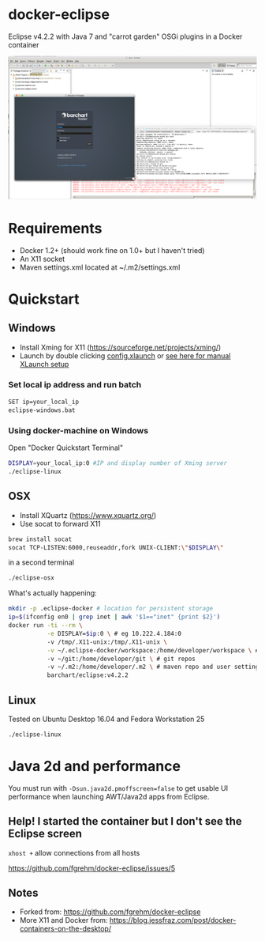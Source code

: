 # docker-eclipse

Eclipse v4.2.2 with Java 7 and "carrot garden" OSGi plugins in a Docker container

![Alt text](docker-eclipse-osx.png "Docker Eclipse OSX")

# Requirements

* Docker 1.2+ (should work fine on 1.0+ but I haven't tried)
* An X11 socket
* Maven settings.xml located at ~/.m2/settings.xml

# Quickstart

## Windows

* Install Xming for X11 (https://sourceforge.net/projects/xming/)
* Launch by double clicking [config.xlaunch](config.xlaunch) or [see here for manual XLaunch setup](https://github.com/moby/moby/issues/8710#issuecomment-135109677)

### Set local ip address and run batch

```sh
SET ip=your_local_ip
eclipse-windows.bat
```

### Using docker-machine on Windows

Open "Docker Quickstart Terminal"

```sh
DISPLAY=your_local_ip:0 #IP and display number of Xming server
./eclipse-linux
```

## OSX

* Install XQuartz (https://www.xquartz.org/)
* Use socat to forward X11

```sh
brew install socat
socat TCP-LISTEN:6000,reuseaddr,fork UNIX-CLIENT:\"$DISPLAY\"
```

in a second terminal

```sh
./eclipse-osx
```

What's actually happening:

```sh
mkdir -p .eclipse-docker # location for persistent storage
ip=$(ifconfig en0 | grep inet | awk '$1=="inet" {print $2}')
docker run -ti --rm \
           -e DISPLAY=$ip:0 \ # eg 10.222.4.184:0
           -v /tmp/.X11-unix:/tmp/.X11-unix \
           -v ~/.eclipse-docker/workspace:/home/developer/workspace \ # eclipse workspaces
           -v ~/git:/home/developer/git \ # git repos
           -v ~/.m2:/home/developer/.m2 \ # maven repo and user settings
           barchart/eclipse:v4.2.2
```

## Linux

Tested on Ubuntu Desktop 16.04 and Fedora Workstation 25

```sh
./eclipse-linux
```

# Java 2d and performance

You must run with `-Dsun.java2d.pmoffscreen=false` to get usable UI performance when launching AWT/Java2d apps from Eclipse.

## Help! I started the container but I don't see the Eclipse screen

`xhost +` allow connections from all hosts

https://github.com/fgrehm/docker-eclipse/issues/5

## Notes

* Forked from: https://github.com/fgrehm/docker-eclipse
* More X11 and Docker from: https://blog.jessfraz.com/post/docker-containers-on-the-desktop/
